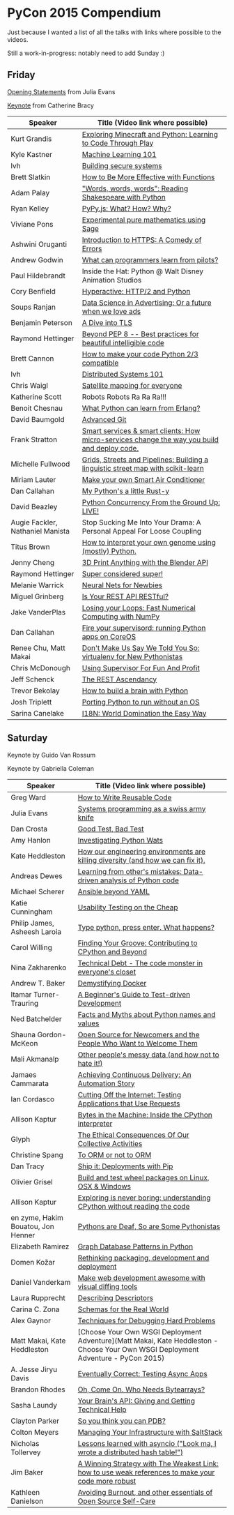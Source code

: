 # PyCon 2015 Compendium

Just because I wanted a list of all the talks with links where possible to the videos.

Still a work-in-progress: notably need to add Sunday :)

## Friday

[Opening Statements](https://www.youtube.com/watch?v=N_H6JpkgM8s) from Julia Evans

[Keynote](www.youtube.com/watch?v=LOZk5ttyC9Y) from Catherine Bracy

| Speaker | Title (Video link where possible) |
| ------- | --------------------------------- |
| Kurt Grandis | [Exploring Minecraft and Python: Learning to Code Through Play](www.youtube.com/watch?v=WsPQDuHt__w)
| Kyle Kastner | [Machine Learning 101](www.youtube.com/watch?v=r-1XJBHot58) |
| lvh | [Building secure systems](www.youtube.com/watch?v=PjcTwqYSk-E) |
| Brett Slatkin | [How to Be More Effective with Functions](www.youtube.com/watch?v=WjJUPxKB164) |
| Adam Palay | ["Words, words, words": Reading Shakespeare with Python](www.youtube.com/watch?v=EoWG0lavg9U) |
| Ryan Kelley | [PyPy.js: What? How? Why?](www.youtube.com/watch?v=PiBfOFqDIAI) |
| Viviane Pons | [Experimental pure mathematics using Sage](www.youtube.com/watch?v=3LZiZKgVjaU) |
| Ashwini Oruganti | [Introduction to HTTPS: A Comedy of Errors](www.youtube.com/watch?v=HqnUKTjxI1E) |
| Andrew Godwin | [What can programmers learn from pilots?](www.youtube.com/watch?v=we4G_X91e5w) |
| Paul Hildebrandt | Inside the Hat: Python @ Walt Disney Animation Studios |
| Cory Benfield | [Hyperactive: HTTP/2 and Python](www.youtube.com/watch?v=ACXVyvm5eTc) |
| Soups Ranjan | [Data Science in Advertising: Or a future when we love ads](www.youtube.com/watch?v=HZTgLuOpFU8) |
| Benjamin Peterson | [A Dive into TLS](www.youtube.com/watch?v=4o-xqqidvKA) |
| Raymond Hettinger | [Beyond PEP 8 -- Best practices for beautiful intelligible code](www.youtube.com/watch?v=wf-BqAjZb8M) |
| Brett Cannon | [How to make your code Python 2/3 compatible](www.youtube.com/watch?v=KPzDX5TX5HE) |
| lvh | [Distributed Systems 101](www.youtube.com/watch?v=YAFGQurdJ3U) |
| Chris Waigl | [Satellite mapping for everyone](https://www.youtube.com/watch?v=MCHpt1FvblI) |
| Katherine Scott | Robots Robots Ra Ra Ra!!!
| Benoit Chesnau | [What Python can learn from Erlang?](www.youtube.com/watch?v=EmICpC_QmhI) |
| David Baumgold | [Advanced Git](https://www.youtube.com/watch?v=4EOZvow1mk4) |
| Frank Stratton | [Smart services & smart clients: How micro-services change the way you build and deploy code.](www.youtube.com/watch?v=NYVUn8T-0qA) |
| Michelle Fullwood | [Grids, Streets and Pipelines: Building a linguistic street map with scikit-learn](www.youtube.com/watch?v=MIFOTFdtK2k) |
| Miriam Lauter | [Make your own Smart Air Conditioner](www.youtube.com/watch?v=MILdMBgxdq8) |
| Dan Callahan | [My Python's a little Rust-y](www.youtube.com/watch?v=3CwJ0MH-4MA) |
| David Beazley | [Python Concurrency From the Ground Up: LIVE!](www.youtube.com/watch?v=MCs5OvhV9S4)
| Augie Fackler, Nathaniel Manista | Stop Sucking Me Into Your Drama: A Personal Appeal For Loose Coupling |
| Titus Brown | [How to interpret your own genome using (mostly) Python.](www.youtube.com/watch?v=jV4YMQHZmMk) |
| Jenny Cheng | [3D Print Anything with the Blender API](www.youtube.com/watch?v=ikcHP0Hd8Kc) |
| Raymond Hettinger | [Super considered super!](www.youtube.com/watch?v=EiOglTERPEo) |
| Melanie Warrick | [Neural Nets for Newbies](www.youtube.com/watch?v=g-BJSl4zV_g) |
| Miguel Grinberg | [Is Your REST API RESTful?](https://www.youtube.com/watch?v=pZYRC8IbCwk) |
| Jake VanderPlas | [Losing your Loops: Fast Numerical Computing with NumPy](www.youtube.com/watch?v=EEUXKG97YRw) |
| Dan Callahan | [Fire your supervisord: running Python apps on CoreOS](www.youtube.com/watch?v=jCor69OeR0g) |
| Renee Chu, Matt Makai | [Don't Make Us Say We Told You So: virtualenv for New Pythonistas](www.youtube.com/watch?v=Xdv7vwIIThY)
| Chris McDonough | [Using Supervisor For Fun And Profit](www.youtube.com/watch?v=p0iQfT85IvM) |
| Jeff Schenck | [The REST Ascendancy](www.youtube.com/watch?v=HxP0lQCCiVo) |
| Trevor Bekolay | [How to build a brain with Python](www.youtube.com/watch?v=7hvpoLKJHOw) |
| Josh Triplett | [Porting Python to run without an OS](https://www.youtube.com/watch?v=bYQ_lq5dcvM) |
| Sarina Canelake | [I18N: World Domination the Easy Way](www.youtube.com/watch?v=UOOMFGURr5I) |

## Saturday

Keynote by Guido Van Rossum

Keynote by Gabriella Coleman

| Speaker | Title (Video link where possible) |
| ------- | --------------------------------- |
| Greg Ward | [How to Write Reusable Code](www.youtube.com/watch?v=r9cnHO15YgU) |
| Julia Evans | [Systems programming as a swiss army knife](www.youtube.com/watch?v=5v6o-VsLAew) |
| Dan Crosta | [Good Test, Bad Test](www.youtube.com/watch?v=RfR_QRoNZxo) |
| Amy Hanlon | [Investigating Python Wats](www.youtube.com/watch?v=sH4XF6pKKmk) |
| Kate Heddleston | [How our engineering environments are killing diversity (and how we can fix it).](https://www.youtube.com/watch?v=kNke_4WOWAU) |
| Andreas Dewes | [Learning from other's mistakes: Data-driven analysis of Python code](www.youtube.com/watch?v=rN0kNQLDYCI) |
| Michael Scherer | [Ansible beyond YAML](www.youtube.com/watch?v=igJTEugHozM) |
| Katie Cunningham | [Usability Testing on the Cheap](www.youtube.com/watch?v=zZx2l3BTCrg) |
| Philip James, Asheesh Laroia | [Type python, press enter. What happens?](www.youtube.com/watch?v=XVhSjZYwZJo) |
| Carol Willing | [Finding Your Groove: Contributing to CPython and Beyond](www.youtube.com/watch?v=szeo1XgmuEk) |
| Nina Zakharenko | [Technical Debt - The code monster in everyone's closet](www.youtube.com/watch?v=JKYktDRoRxw) |
| Andrew T. Baker | [Demystifying Docker](www.youtube.com/watch?v=GVVtR_hrdKI) |
| Itamar Turner-Trauring | [A Beginner's Guide to Test-driven Development](www.youtube.com/watch?v=ePaga05gisk) |
| Ned Batchelder | [Facts and Myths about Python names and values](www.youtube.com/watch?v=_AEJHKGk9ns) |
| Shauna Gordon-McKeon | [Open Source for Newcomers and the People Who Want to Welcome Them](www.youtube.com/watch?v=8P1oxmkvLB4) |
| Mali Akmanalp | [Other people's messy data (and how not to hate it!)](www.youtube.com/watch?v=_eQ_8U5kruQ) |
| Jamaes Cammarata | [Achieving Continuous Delivery: An Automation Story](www.youtube.com/watch?v=7tfTR42iNSs) |
| Ian Cordasco | [Cutting Off the Internet: Testing Applications that Use Requests](www.youtube.com/watch?v=YHbKxFcDltM) |
| Allison Kaptur | [Bytes in the Machine: Inside the CPython interpreter](www.youtube.com/watch?v=HVUTjQzESeo) |
| Glyph | [The Ethical Consequences Of Our Collective Activities](https://www.youtube.com/watch?v=uSbKjRRbjZs) |
| Christine Spang | [To ORM or not to ORM](www.youtube.com/watch?v=Sadng6tR7Q4) |
| Dan Tracy | [Ship it: Deployments with Pip](www.youtube.com/watch?v=aD2CfKQB5xM) |
| Olivier Grisel | [Build and test wheel packages on Linux, OSX & Windows](www.youtube.com/watch?v=d-p6lJJObLU) |
| Allison Kaptur | [Exploring is never boring: understanding CPython without reading the code](www.youtube.com/watch?v=ZSIRGLmQTLk) |
| en zyme, Hakim Bouatou, Jon Henner | [Pythons are Deaf, So are Some Pythonistas](https://www.youtube.com/watch?v=-LVlzIOxbAE) |
| Elizabeth Ramirez | [Graph Database Patterns in Python](www.youtube.com/watch?v=fNAzyZZZ-IQ) |
| Domen Kožar | [Rethinking packaging, development and deployment](https://www.youtube.com/watch?v=W8A2bOKPtJU) |
| Daniel Vanderkam | [Make web development awesome with visual diffing tools](https://www.youtube.com/watch?v=jUUTqgzNR3M) |
| Laura Rupprecht | [Describing Descriptors](https://www.youtube.com/watch?v=h2-WPwGnHqE) |
| Carina C. Zona | [Schemas for the Real World](https://www.youtube.com/watch?v=PYYfVqtcWQY) |
| Alex Gaynor | [Techniques for Debugging Hard Problems](https://www.youtube.com/watch?v=ij99SGGEX34) |
| Matt Makai, Kate Heddleston | [Choose Your Own WSGI Deployment Adventure](Matt Makai, Kate Heddleston - Choose Your Own WSGI Deployment Adventure - PyCon 2015) |
| A. Jesse Jiryu Davis | [Eventually Correct: Testing Async Apps](https://www.youtube.com/watch?v=GpvCSkxLiZo) |
| Brandon Rhodes | [Oh, Come On. Who Needs Bytearrays?](https://www.youtube.com/watch?v=z9Hmys8ojno) |
| Sasha Laundy | [Your Brain's API: Giving and Getting Technical Help](https://www.youtube.com/watch?v=hY14Er6JX2s) |
| Clayton Parker | [So you think you can PDB?](https://www.youtube.com/watch?v=P0pIW5tJrRM) |
| Colton Meyers | [Managing Your Infrastructure with SaltStack](https://www.youtube.com/watch?v=y-zQUqMHRX4) |
| Nicholas Tollervey | [Lessons learned with asyncio ("Look ma, I wrote a distributed hash table!")](https://www.youtube.com/watch?v=1eew8BngN7Y) |
| Jim Baker | [A Winning Strategy with The Weakest Link: how to use weak references to make your code more robust](https://www.youtube.com/watch?v=NknSssmLk4w) |
| Kathleen Danielson | [Avoiding Burnout, and other essentials of Open Source Self-Care](https://www.youtube.com/watch?v=RbeHBnWfXUc) |
